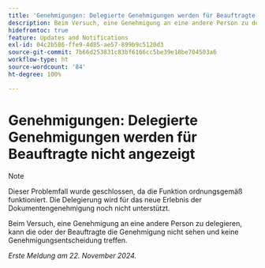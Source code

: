 ```yaml
---
title: 'Genehmigungen: Delegierte Genehmigungen werden für Beauftragte nicht angezeigt'
description: Beim Versuch, eine Genehmigung an eine andere Person zu delegieren, kann die oder der Beauftragte die Genehmigung nicht sehen und keine Genehmigungsentscheidung treffen.
hidefromtoc: true
feature: Updates and Notifications
exl-id: 04c2b586-ffe9-4d85-ae57-899b9c5120d3
source-git-commit: 7b66d253831c83bf6166cc5be39e18be704503a6
workflow-type: ht
source-wordcount: '84'
ht-degree: 100%

---
```


# Genehmigungen: Delegierte Genehmigungen werden für Beauftragte nicht angezeigt

>[!NOTE]
>
>Dieser Problemfall wurde geschlossen, da die Funktion ordnungsgemäß funktioniert. Die Delegierung wird für das neue Erlebnis der Dokumentengenehmigung noch nicht unterstützt.

Beim Versuch, eine Genehmigung an eine andere Person zu delegieren, kann die oder der Beauftragte die Genehmigung nicht sehen und keine Genehmigungsentscheidung treffen.

_Erste Meldung am 22. November 2024._
